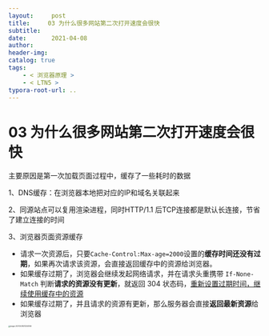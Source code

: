 ```yaml
---
layout:     post
title:     03 为什么很多网站第二次打开速度会很快
subtitle:  
date:       2021-04-08
author:     
header-img: 
catalog: true
tags:
    - < 浏览器原理 >
    - < LTN5 >
typora-root-url: ..
---
```



# 03 为什么很多网站第二次打开速度会很快

主要原因是第一次加载页面过程中，缓存了一些耗时的数据

1、DNS缓存：在浏览器本地把对应的IP和域名关联起来

2、同源站点可以复用渲染进程，同时HTTP/1.1 后TCP连接都是默认长连接，节省了建立连接的时间

3、浏览器页面资源缓存

-   请求一次资源后，只要`Cache-Control:Max-age=2000`设置的**缓存时间还没有过期**，如果再次请求该资源，会直接返回缓存中的资源给浏览器。
- 如果缓存过期了，浏览器会继续发起网络请求，并在请求头重携带 `If-None-Match` 判断**请求的资源没有更新**，就返回 304 状态码，<u>重新设置过期时间，继续使用缓存中的资源</u>
-   如果缓存过期了，并且请求的资源有更新，那么服务器会直接**返回最新资源**给浏览器

<img src="/../img/assets_2019/image-20210408213240146.png" alt="image-20210408213240146" style="zoom:23%;" />
